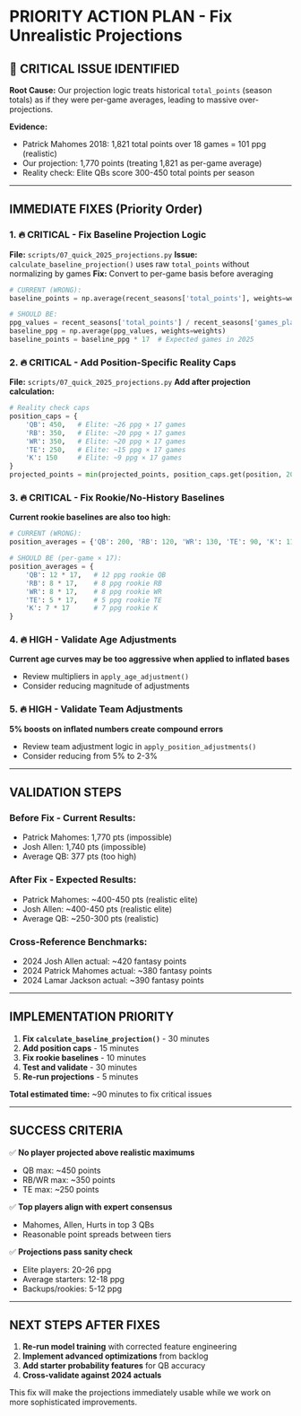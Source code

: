 # PRIORITY ACTION PLAN - Fix Unrealistic Projections

## 🚨 CRITICAL ISSUE IDENTIFIED

**Root Cause:** Our projection logic treats historical `total_points` (season totals) as if they were per-game averages, leading to massive over-projections.

**Evidence:**
- Patrick Mahomes 2018: 1,821 total points over 18 games = 101 ppg (realistic)
- Our projection: 1,770 points (treating 1,821 as per-game average)
- Reality check: Elite QBs score 300-450 total points per season

---

## IMMEDIATE FIXES (Priority Order)

### 1. 🔥 CRITICAL - Fix Baseline Projection Logic
**File:** `scripts/07_quick_2025_projections.py`
**Issue:** `calculate_baseline_projection()` uses raw `total_points` without normalizing by games
**Fix:** Convert to per-game basis before averaging

```python
# CURRENT (WRONG):
baseline_points = np.average(recent_seasons['total_points'], weights=weights)

# SHOULD BE:
ppg_values = recent_seasons['total_points'] / recent_seasons['games_played']
baseline_ppg = np.average(ppg_values, weights=weights)
baseline_points = baseline_ppg * 17  # Expected games in 2025
```

### 2. 🔥 CRITICAL - Add Position-Specific Reality Caps
**File:** `scripts/07_quick_2025_projections.py`
**Add after projection calculation:**

```python
# Reality check caps
position_caps = {
    'QB': 450,   # Elite: ~26 ppg × 17 games
    'RB': 350,   # Elite: ~20 ppg × 17 games  
    'WR': 350,   # Elite: ~20 ppg × 17 games
    'TE': 250,   # Elite: ~15 ppg × 17 games
    'K': 150     # Elite: ~9 ppg × 17 games
}
projected_points = min(projected_points, position_caps.get(position, 200))
```

### 3. 🔥 CRITICAL - Fix Rookie/No-History Baselines
**Current rookie baselines are also too high:**
```python
# CURRENT (WRONG):
position_averages = {'QB': 200, 'RB': 120, 'WR': 130, 'TE': 90, 'K': 110}

# SHOULD BE (per-game × 17):
position_averages = {
    'QB': 12 * 17,   # 12 ppg rookie QB
    'RB': 8 * 17,    # 8 ppg rookie RB
    'WR': 8 * 17,    # 8 ppg rookie WR
    'TE': 5 * 17,    # 5 ppg rookie TE
    'K': 7 * 17      # 7 ppg rookie K
}
```

### 4. 🔥 HIGH - Validate Age Adjustments
**Current age curves may be too aggressive when applied to inflated bases**
- Review multipliers in `apply_age_adjustment()`
- Consider reducing magnitude of adjustments

### 5. 🔥 HIGH - Validate Team Adjustments  
**5% boosts on inflated numbers create compound errors**
- Review team adjustment logic in `apply_position_adjustments()`
- Consider reducing from 5% to 2-3%

---

## VALIDATION STEPS

### Before Fix - Current Results:
- Patrick Mahomes: 1,770 pts (impossible)
- Josh Allen: 1,740 pts (impossible)
- Average QB: 377 pts (too high)

### After Fix - Expected Results:
- Patrick Mahomes: ~400-450 pts (realistic elite)
- Josh Allen: ~400-450 pts (realistic elite)  
- Average QB: ~250-300 pts (realistic)

### Cross-Reference Benchmarks:
- 2024 Josh Allen actual: ~420 fantasy points
- 2024 Patrick Mahomes actual: ~380 fantasy points
- 2024 Lamar Jackson actual: ~390 fantasy points

---

## IMPLEMENTATION PRIORITY

1. **Fix `calculate_baseline_projection()`** - 30 minutes
2. **Add position caps** - 15 minutes  
3. **Fix rookie baselines** - 10 minutes
4. **Test and validate** - 30 minutes
5. **Re-run projections** - 5 minutes

**Total estimated time:** ~90 minutes to fix critical issues

---

## SUCCESS CRITERIA

✅ **No player projected above realistic maximums**
- QB max: ~450 points
- RB/WR max: ~350 points  
- TE max: ~250 points

✅ **Top players align with expert consensus**
- Mahomes, Allen, Hurts in top 3 QBs
- Reasonable point spreads between tiers

✅ **Projections pass sanity check**
- Elite players: 20-26 ppg
- Average starters: 12-18 ppg
- Backups/rookies: 5-12 ppg

---

## NEXT STEPS AFTER FIXES

1. **Re-run model training** with corrected feature engineering
2. **Implement advanced optimizations** from backlog
3. **Add starter probability features** for QB accuracy
4. **Cross-validate against 2024 actuals**

This fix will make the projections immediately usable while we work on more sophisticated improvements. 